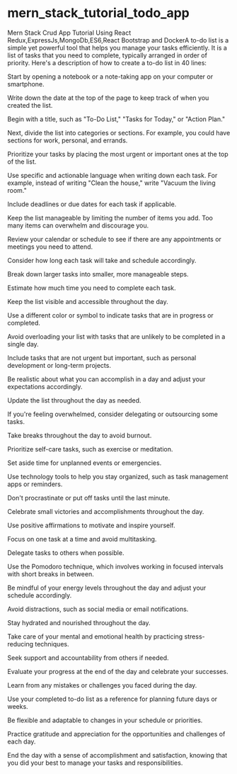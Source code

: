 # mern_stack_tutorial_todo_app
Mern Stack Crud App Tutorial Using React Redux,ExpressJs,MongoDb,ES6,React Bootstrap and DockerA to-do list is a simple yet powerful tool that helps you manage your tasks efficiently. It is a list of tasks that you need to complete, typically arranged in order of priority. Here's a description of how to create a to-do list in 40 lines:

Start by opening a notebook or a note-taking app on your computer or smartphone.

Write down the date at the top of the page to keep track of when you created the list.

Begin with a title, such as "To-Do List," "Tasks for Today," or "Action Plan."

Next, divide the list into categories or sections. For example, you could have sections for work, personal, and errands.

Prioritize your tasks by placing the most urgent or important ones at the top of the list.

Use specific and actionable language when writing down each task. For example, instead of writing "Clean the house," write "Vacuum the living room."

Include deadlines or due dates for each task if applicable.

Keep the list manageable by limiting the number of items you add. Too many items can overwhelm and discourage you.

Review your calendar or schedule to see if there are any appointments or meetings you need to attend.

Consider how long each task will take and schedule accordingly.

Break down larger tasks into smaller, more manageable steps.

Estimate how much time you need to complete each task.

Keep the list visible and accessible throughout the day.

Use a different color or symbol to indicate tasks that are in progress or completed.

Avoid overloading your list with tasks that are unlikely to be completed in a single day.

Include tasks that are not urgent but important, such as personal development or long-term projects.

Be realistic about what you can accomplish in a day and adjust your expectations accordingly.

Update the list throughout the day as needed.

If you're feeling overwhelmed, consider delegating or outsourcing some tasks.

Take breaks throughout the day to avoid burnout.

Prioritize self-care tasks, such as exercise or meditation.

Set aside time for unplanned events or emergencies.

Use technology tools to help you stay organized, such as task management apps or reminders.

Don't procrastinate or put off tasks until the last minute.

Celebrate small victories and accomplishments throughout the day.

Use positive affirmations to motivate and inspire yourself.

Focus on one task at a time and avoid multitasking.

Delegate tasks to others when possible.

Use the Pomodoro technique, which involves working in focused intervals with short breaks in between.

Be mindful of your energy levels throughout the day and adjust your schedule accordingly.

Avoid distractions, such as social media or email notifications.

Stay hydrated and nourished throughout the day.

Take care of your mental and emotional health by practicing stress-reducing techniques.

Seek support and accountability from others if needed.

Evaluate your progress at the end of the day and celebrate your successes.

Learn from any mistakes or challenges you faced during the day.

Use your completed to-do list as a reference for planning future days or weeks.

Be flexible and adaptable to changes in your schedule or priorities.

Practice gratitude and appreciation for the opportunities and challenges of each day.

End the day with a sense of accomplishment and satisfaction, knowing that you did your best to manage your tasks and responsibilities.

